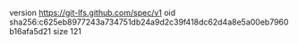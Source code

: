 version https://git-lfs.github.com/spec/v1
oid sha256:c625eb8977243a734751db24a9d2c39f418dc62d4a8e5a00eb7960b16afa5d21
size 121

